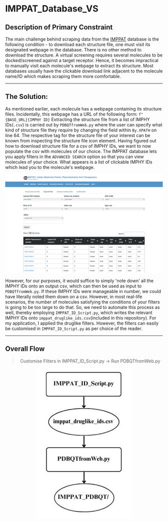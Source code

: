 # IMPPAT_Database_VS
## Description of Primary Constraint
The main challenge behind scraping data from the [IMPPAT](https://cb.imsc.res.in/imppat/) database is the following condition - to download each structure file, one must visit its designated webpage in the database. There is no other method to download the structure. A virtual screening requires several molecules to be docked/screened against a target receptor. Hence, it becomes impractical to manually visit each molecule's webpage to extract its structure. Most databases usually have the clickable download link adjacent to the molecule name/ID which makes scraping them more comfortable. 

---

## The Solution:
As mentioned earlier, each molecule has a webpage containing its structure files. Incidentally, this webpage has a URL of the following form: 
`f"{BASE_URL}{IMPHY ID}`
Extracting the structure file from a list of IMPHY IDs(`.csv`) is carried out by `PDBQTfromWeb.py` where the user can specify what kind of structure file they require by changing the field within `By.XPATH` on line 64. The respective tag for the structure file of your interest can be known from inspecting the structure file icon element.
Having figured out how to download structure file for a csv of IMPHY IDs, we want to now populate the csv with molecules of our choice.
The IMPPAT database lets you apply filters in the `ADVANCED SEARCH` option so that you can view molecules of your choice. What appears is a list of clickable IMPHY IDs which lead you to the molecule's webpage.

![Search Result Window](IMPHY_IDs.png "Drug-like Filter Result Window")


However, for our purposes, it would suffice to simply 'note down' all the IMPHY IDs onto an output csv, which can then be used as input to `PDBQTfromWeb.py`. If these IMPHY IDs were manageable in number, we could have literally noted them down on a csv. However, in most real-life scenarios, the number of molecules satisfying the conditions of your filters is going to be too large to do that. So, we need to automate this process as well, thereby employing `IMPPAT_ID_Script.py`, which writes the relevant IMPHY IDs onto `imppat_druglike_ids.csv`(included in this repository). 
For my application, I applied the druglike filters. However, the filters can easily be customised in `IMPPAT_ID_Script.py` as per choice of the reader.

---

## Overall Flow
><p align="center"> Customise Filters in IMPPAT_ID_Script.py -> Run PDBQTfromWeb.py </p>


<p align="center">
  <img src="IMPPAT_Flow.jpg" alt="Summarised Flowchart" width="300"/>
</p>

<!-- ![Overall Flowchart](IMPPAT_Flow.jpg "Flowchart for Protocol") -->


